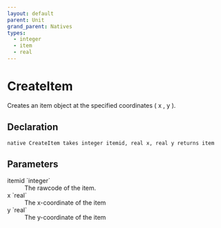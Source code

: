 ```yaml
---
layout: default
parent: Unit
grand_parent: Natives
types:
  - integer
  - item
  - real
---
```


# CreateItem
Creates an item object at the specified coordinates ( x , y ).

## Declaration

```
native CreateItem takes integer itemid, real x, real y returns item
```

## Parameters
<dl>
  <dt>itemid `integer`</dt>
  <dd>The rawcode of the item.</dd>

  <dt>x `real`</dt>
  <dd>The x-coordinate of the item</dd>

  <dt>y `real`</dt>
  <dd>The y-coordinate of the item</dd>
</dl>